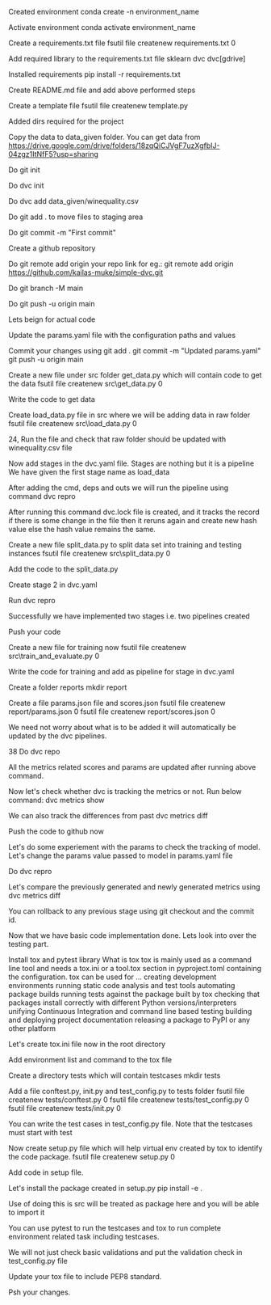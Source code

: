 Created environment conda create -n environment_name

Activate environment conda activate environment_name

Create a requirements.txt file fsutil file createnew requirements.txt 0

Add required library to the requirements.txt file sklearn dvc dvc[gdrive]

Installed requirements pip install -r requirements.txt

Create README.md file and add above performed steps

Create a template file fsutil file createnew template.py

Added dirs required for the project

Copy the data to data_given folder. You can get data from https://drive.google.com/drive/folders/18zqQiCJVgF7uzXgfbIJ-04zgz1ItNfF5?usp=sharing

Do git init

Do dvc init

Do dvc add data_given/winequality.csv

Do git add . to move files to staging area

Do git commit -m "First commit"

Create a github repository

Do git remote add origin your repo link for eg.: git remote add origin https://github.com/kailas-muke/simple-dvc.git

Do git branch -M main

Do git push -u origin main

Lets beign for actual code

Update the params.yaml file with the configuration paths and values

Commit your changes using git add . git commit -m "Updated params.yaml" git push -u origin main

Create a new file under src folder get_data.py which will contain code to get the data fsutil file createnew src\get_data.py 0

Write the code to get data

Create load_data.py file in src where we will be adding data in raw folder fsutil file createnew src\load_data.py 0

24, Run the file and check that raw folder should be updated with winequality.csv file

Now add stages in the dvc.yaml file. Stages are nothing but it is a pipeline We have given the first stage name as load_data

After adding the cmd, deps and outs we will run the pipeline using command dvc repro

After running this command dvc.lock file is created, and it tracks the record if there is some change in the file then it reruns again and create new hash value else the hash value remains the same.

Create a new file split_data.py to split data set into training and testing instances fsutil file createnew src\split_data.py 0

Add the code to the split_data.py

Create stage 2 in dvc.yaml

Run dvc repro

Successfully we have implemented two stages i.e. two pipelines created

Push your code

Create a new file for training now fsutil file createnew src\train_and_evaluate.py 0

Write the code for training and add as pipeline for stage in dvc.yaml

Create a folder reports mkdir report

Create a file params.json file and scores.json fsutil file createnew report/params.json 0 fsutil file createnew report/scores.json 0

We need not worry about what is to be added it will automatically be updated by the dvc pipelines.

38 Do dvc repo

All the metrics related scores and params are updated after running above command.

Now let's check whether dvc is tracking the metrics or not. Run below command: dvc metrics show

We can also track the differences from past dvc metrics diff

Push the code to github now

Let's do some experiement with the params to check the tracking of model. Let's change the params value passed to model in params.yaml file

Do dvc repro

Let's compare the previously generated and newly generated metrics using dvc metrics diff

You can rollback to any previous stage using git checkout and the commit id.

Now that we have basic code implementation done. Lets look into over the testing part.

Install tox and pytest library
What is tox tox is mainly used as a command line tool and needs a tox.ini or a tool.tox section in pyproject.toml containing the configuration. tox can be used for ... creating development environments running static code analysis and test tools automating package builds running tests against the package built by tox checking that packages install correctly with different Python versions/interpreters unifying Continuous Integration and command line based testing building and deploying project documentation releasing a package to PyPI or any other platform

Let's create tox.ini file now in the root directory

Add environment list and command to the tox file

Create a directory tests which will contain testcases mkdir tests

Add a file conftest.py, init.py and test_config.py to tests folder fsutil file createnew tests/conftest.py 0 fsutil file createnew tests/test_config.py 0 fsutil file createnew tests/init.py 0

You can write the test cases in test_config.py file. Note that the testcases must start with test

Now create setup.py file which will help virtual env created by tox to identify the code package. fsutil file createnew setup.py 0

Add code in setup file.

Let's install the package created in setup.py pip install -e .

Use of doing this is src will be treated as package here and you will be able to import it

You can use pytest to run the testcases and tox to run complete environment related task including testcases.

We will not just check basic validations and put the validation check in test_config.py file

Update your tox file to include PEP8 standard.

Psh your changes.
